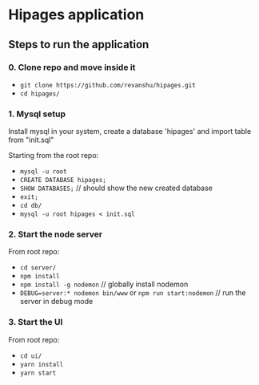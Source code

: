 # Hipages application

## Steps to run the application

### 0. Clone repo and move inside it
* `git clone https://github.com/revanshu/hipages.git`
* `cd hipages/`

### 1. Mysql setup
Install mysql in your system, create a database 'hipages' and import table from "init.sql"

Starting from the root repo:
* `mysql -u root`
* `CREATE DATABASE hipages;`
* `SHOW DATABASES;` // should show the new created database
* `exit;`
* `cd db/`
* `mysql -u root hipages < init.sql`

### 2. Start the node server

From root repo:
* `cd server/`
* `npm install`
* `npm install -g nodemon`  // globally install nodemon
* `DEBUG=server:* nodemon bin/www` or `npm run start:nodemon`  // run the server in debug mode

### 3. Start the UI

From root repo:
* `cd ui/`
* `yarn install`
* `yarn start`